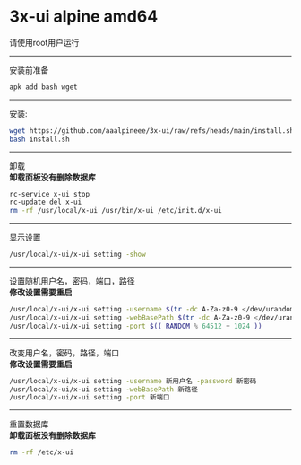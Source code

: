 # 3x-ui alpine amd64  
请使用root用户运行

---
安装前准备
```bash
apk add bash wget
```
---
安装:
```bash
wget https://github.com/aaalpineee/3x-ui/raw/refs/heads/main/install.sh
bash install.sh
```
---
卸载  
**卸载面板没有删除数据库**  
```bash
rc-service x-ui stop
rc-update del x-ui
rm -rf /usr/local/x-ui /usr/bin/x-ui /etc/init.d/x-ui
```
---
显示设置
```bash
/usr/local/x-ui/x-ui setting -show
```
---
设置随机用户名，密码，端口，路径  
**修改设置需要重启**
```bash
/usr/local/x-ui/x-ui setting -username $(tr -dc A-Za-z0-9 </dev/urandom | head -c 20) -password $(tr -dc A-Za-z0-9 </dev/urandom | head -c 20)
/usr/local/x-ui/x-ui setting -webBasePath $(tr -dc A-Za-z0-9 </dev/urandom | head -c 0)
/usr/local/x-ui/x-ui setting -port $(( RANDOM % 64512 + 1024 ))
```
---
改变用户名，密码，路径，端口  
**修改设置需要重启**
```bash
/usr/local/x-ui/x-ui setting -username 新用户名 -password 新密码
/usr/local/x-ui/x-ui setting -webBasePath 新路径
/usr/local/x-ui/x-ui setting -port 新端口
```
---
重置数据库  
**卸载面板没有删除数据库**
```bash
rm -rf /etc/x-ui
```

